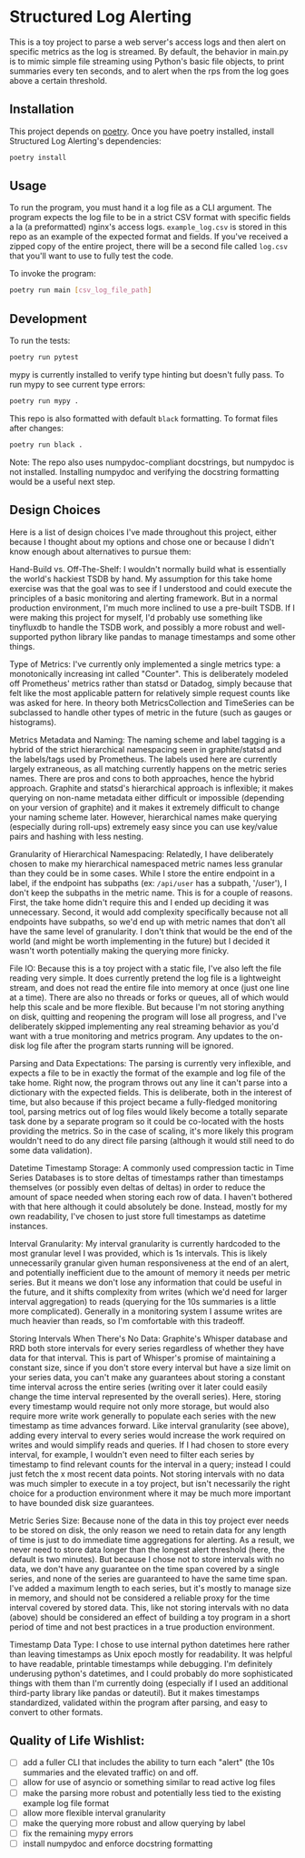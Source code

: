 # Structured Log Alerting

This is a toy project to parse a web server's access logs and then alert on specific metrics as the log is streamed. By default, the behavior in main.py is to mimic simple file streaming using Python's basic file objects, to print summaries every ten seconds, and to alert when the rps from the log goes above a certain threshold.

## Installation

This project depends on [poetry](https://python-poetry.org/). Once you have poetry installed, install Structured Log Alerting's dependencies:

```sh
poetry install
```

## Usage

To run the program, you must hand it a log file as a CLI argument. The program expects the log file to be in a strict CSV format with specific fields a la (a preformatted) nginx's access logs. `example_log.csv` is stored in this repo as an example of the expected format and fields. If you've received a zipped copy of the entire project, there will be a second file called `log.csv` that you'll want to use to fully test the code.

To invoke the program:
```sh
poetry run main [csv_log_file_path]
```

## Development

To run the tests:

```sh
poetry run pytest
```

mypy is currently installed to verify type hinting but doesn't fully pass. To run mypy to see current type errors:

```sh
poetry run mypy .
```

This repo is also formatted with default `black` formatting. To format files after changes:

```sh
poetry run black .
```

Note: The repo also uses numpydoc-compliant docstrings, but numpydoc is not installed. Installing numpydoc and verifying the docstring formatting would be a useful next step.

## Design Choices

Here is a list of design choices I've made throughout this project, either because I thought about my options and chose one or because I didn't know enough about alternatives to pursue them:

Hand-Build vs. Off-The-Shelf: I wouldn't normally build what is essentially the world's hackiest TSDB by hand. My assumption for this take home exercise was that the goal was to see if I understood and could execute the principles of a basic monitoring and alerting framework. But in a normal production environment, I'm much more inclined to use a pre-built TSDB. If I were making this project for myself, I'd probably use something like tinyfluxdb to handle the TSDB work, and possibly a more robust and well-supported python library like pandas to manage timestamps and some other things.

Type of Metrics: I've currently only implemented a single metrics type: a monotonically increasing int called "Counter". This is deliberately modeled off Prometheus' metrics rather than statsd or Datadog, simply because that felt like the most applicable pattern for relatively simple request counts like was asked for here. In theory both MetricsCollection and TimeSeries can be subclassed to handle other types of metric in the future (such as gauges or histograms).

Metrics Metadata and Naming: The naming scheme and label tagging is a hybrid of the strict hierarchical namespacing seen in graphite/statsd and the labels/tags used by Prometheus. The labels used here are currently largely extraneous, as all matching currently happens on the metric series names. There are pros and cons to both approaches, hence the hybrid approach. Graphite and statsd's hierarchical approach is inflexible; it makes querying on non-name metadata either difficult or impossible (depending on your version of graphite) and it makes it extremely difficult to change your naming scheme later. However, hierarchical names make querying (especially during roll-ups) extremely easy since you can use key/value pairs and hashing with less nesting.

Granularity of Hierarchical Namespacing: Relatedly, I have deliberately chosen to make my hierarchical namespaced metric names less granular than they could be in some cases. While I store the entire endpoint in a label, if the endpoint has subpaths (ex: `/api/user` has a subpath, '/user'), I don't keep the subpaths in the metric name. This is for a couple of reasons. First, the take home didn't require this and I ended up deciding it was unnecessary. Second, it would add complexity specifically because not all endpoints have subpaths, so we'd end up with metric names that don't all have the same level of granularity. I don't think that would be the end of the world (and might be worth implementing in the future) but I decided it wasn't worth potentially making the querying more finicky.

File IO: Because this is a toy project with a static file, I've also left the file reading very simple. It does currently pretend the log file is a lightweight stream, and does not read the entire file into memory at once (just one line at a time). There are also no threads or forks or queues, all of which would help this scale and be more flexible. But because I'm not storing anything on disk, quitting and reopening the program will lose all progress, and I've deliberately skipped implementing any real streaming behavior as you'd want with a true monitoring and metrics program. Any updates to the on-disk log file after the program starts running will be ignored.

Parsing and Data Expectations: The parsing is currently very inflexible, and expects a file to be in exactly the format of the example and log file of the take home. Right now, the program throws out any line it can't parse into a dictionary with the expected fields. This is deliberate, both in the interest of time, but also because if this project became a fully-fledged monitoring tool, parsing metrics out of log files would likely become a totally separate task done by a separate program so it could be co-located with the hosts providing the metrics. So in the case of scaling, it's more likely this program wouldn't need to do any direct file parsing (although it would still need to do some data validation).

Datetime Timestamp Storage: A commonly used compression tactic in Time Series Databases is to store deltas of timestamps rather than timestamps themselves (or possibly even deltas of deltas) in order to reduce the amount of space needed when storing each row of data. I haven't bothered with that here although it could absolutely be done. Instead, mostly for my own readability, I've chosen to just store full timestamps as datetime instances.

Interval Granularity: My interval granularity is currently hardcoded to the most granular level I was provided, which is 1s intervals. This is likely unnecessarily granular given human responsiveness at the end of an alert, and potentially inefficient due to the amount of memory it needs per metric series. But it means we don't lose any information that could be useful in the future, and it shifts complexity from writes (which we'd need for larger interval aggregation) to reads (querying for the 10s summaries is a little more complicated). Generally in a monitoring system I assume writes are much heavier than reads, so I'm comfortable with this tradeoff.

Storing Intervals When There's No Data: Graphite's Whisper database and RRD both store intervals for every series regardless of whether they have data for that interval. This is part of Whisper's promise of maintaining a constant size, since if you don't store every interval but have a size limit on your series data, you can't make any guarantees about storing a constant time interval across the entire series (writing over it later could easily change the time interval represented by the overall series). Here, storing every timestamp would require not only more storage, but would also require more write work generally to populate each series with the new timestamp as time advances forward. Like interval granularity (see above), adding every interval to every series would increase the work required on writes and would simplify reads and queries. If I had chosen to store every interval, for example, I wouldn't even need to filter each series by timestamp to find relevant counts for the interval in a query; instead I could just fetch the x most recent data points. Not storing intervals with no data was much simpler to execute in a toy project, but isn't necessarily the right choice for a production environment where it may be much more important to have bounded disk size guarantees.

Metric Series Size: Because none of the data in this toy project ever needs to be stored on disk, the only reason we need to retain data for any length of time is just to do immediate time aggregations for alerting. As a result, we never need to store data longer than the longest alert threshold (here, the default is two minutes). But because I chose not to store intervals with no data, we don't have any guarantee on the time span covered by a single series, and none of the series are guaranteed to have the same time span. I've added a maximum length to each series, but it's mostly to manage size in memory, and should not be considered a reliable proxy for the time interval covered by stored data. This, like not storing intervals with no data (above) should be considered an effect of building a toy program in a short period of time and not best practices in a true production environment.

Timestamp Data Type: I chose to use internal python datetimes here rather than leaving timestamps as Unix epoch mostly for readability. It was helpful to have readable, printable timestamps while debugging. I'm definitely underusing python's datetimes, and I could probably do more sophisticated things with them than I'm currently doing (especially if I used an additional third-party library like pandas or dateutil). But it makes timestamps standardized, validated within the program after parsing, and easy to convert to other formats.

## Quality of Life Wishlist:

- [ ] add a fuller CLI that includes the ability to turn each "alert" (the 10s summaries and the elevated traffic) on and off.
- [ ] allow for use of asyncio or something similar to read active log files
- [ ] make the parsing more robust and potentially less tied to the existing example log file format
- [ ] allow more flexible interval granularity
- [ ] make the querying more robust and allow querying by label
- [ ] fix the remaining mypy errors
- [ ] install numpydoc and enforce docstring formatting
